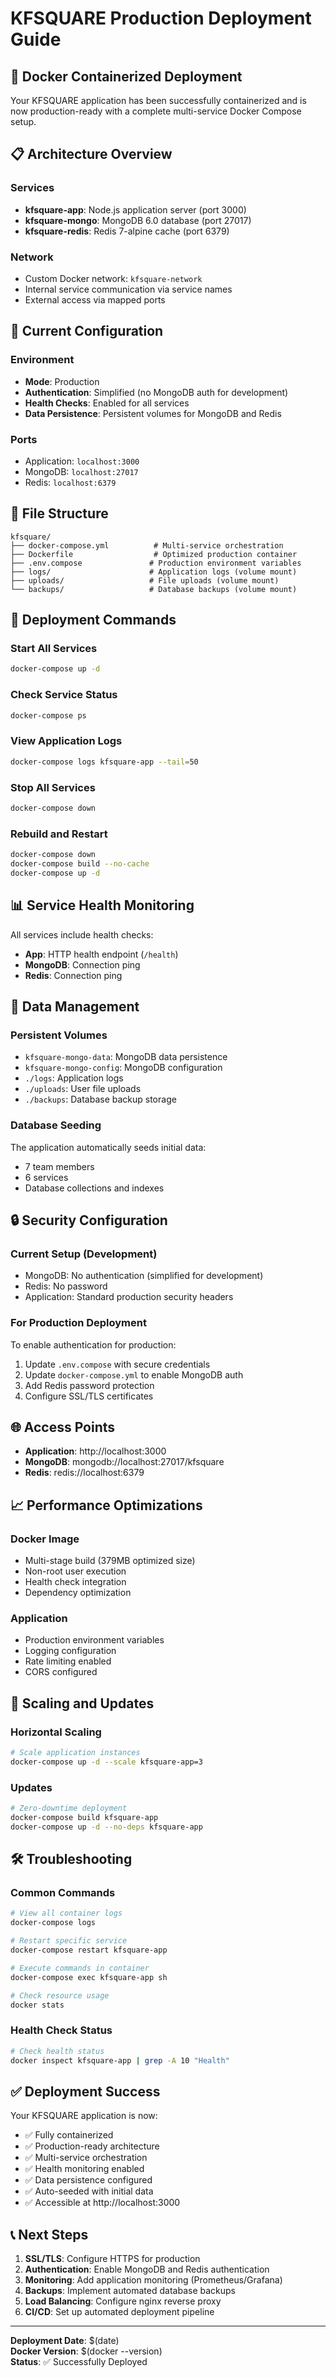 # KFSQUARE Production Deployment Guide

## 🚀 Docker Containerized Deployment

Your KFSQUARE application has been successfully containerized and is now production-ready with a complete multi-service Docker Compose setup.

## 📋 Architecture Overview

### Services
- **kfsquare-app**: Node.js application server (port 3000)
- **kfsquare-mongo**: MongoDB 6.0 database (port 27017)
- **kfsquare-redis**: Redis 7-alpine cache (port 6379)

### Network
- Custom Docker network: `kfsquare-network`
- Internal service communication via service names
- External access via mapped ports

## 🔧 Current Configuration

### Environment
- **Mode**: Production
- **Authentication**: Simplified (no MongoDB auth for development)
- **Health Checks**: Enabled for all services
- **Data Persistence**: Persistent volumes for MongoDB and Redis

### Ports
- Application: `localhost:3000`
- MongoDB: `localhost:27017`
- Redis: `localhost:6379`

## 📁 File Structure
```
kfsquare/
├── docker-compose.yml          # Multi-service orchestration
├── Dockerfile                  # Optimized production container
├── .env.compose               # Production environment variables
├── logs/                      # Application logs (volume mount)
├── uploads/                   # File uploads (volume mount)
└── backups/                   # Database backups (volume mount)
```

## 🚀 Deployment Commands

### Start All Services
```bash
docker-compose up -d
```

### Check Service Status
```bash
docker-compose ps
```

### View Application Logs
```bash
docker-compose logs kfsquare-app --tail=50
```

### Stop All Services
```bash
docker-compose down
```

### Rebuild and Restart
```bash
docker-compose down
docker-compose build --no-cache
docker-compose up -d
```

## 📊 Service Health Monitoring

All services include health checks:
- **App**: HTTP health endpoint (`/health`)
- **MongoDB**: Connection ping
- **Redis**: Connection ping

## 💾 Data Management

### Persistent Volumes
- `kfsquare-mongo-data`: MongoDB data persistence
- `kfsquare-mongo-config`: MongoDB configuration
- `./logs`: Application logs
- `./uploads`: User file uploads
- `./backups`: Database backup storage

### Database Seeding
The application automatically seeds initial data:
- 7 team members
- 6 services
- Database collections and indexes

## 🔒 Security Configuration

### Current Setup (Development)
- MongoDB: No authentication (simplified for development)
- Redis: No password
- Application: Standard production security headers

### For Production Deployment
To enable authentication for production:

1. Update `.env.compose` with secure credentials
2. Update `docker-compose.yml` to enable MongoDB auth
3. Add Redis password protection
4. Configure SSL/TLS certificates

## 🌐 Access Points

- **Application**: http://localhost:3000
- **MongoDB**: mongodb://localhost:27017/kfsquare
- **Redis**: redis://localhost:6379

## 📈 Performance Optimizations

### Docker Image
- Multi-stage build (379MB optimized size)
- Non-root user execution
- Health check integration
- Dependency optimization

### Application
- Production environment variables
- Logging configuration
- Rate limiting enabled
- CORS configured

## 🔄 Scaling and Updates

### Horizontal Scaling
```bash
# Scale application instances
docker-compose up -d --scale kfsquare-app=3
```

### Updates
```bash
# Zero-downtime deployment
docker-compose build kfsquare-app
docker-compose up -d --no-deps kfsquare-app
```

## 🛠️ Troubleshooting

### Common Commands
```bash
# View all container logs
docker-compose logs

# Restart specific service
docker-compose restart kfsquare-app

# Execute commands in container
docker-compose exec kfsquare-app sh

# Check resource usage
docker stats
```

### Health Check Status
```bash
# Check health status
docker inspect kfsquare-app | grep -A 10 "Health"
```

## ✅ Deployment Success

Your KFSQUARE application is now:
- ✅ Fully containerized
- ✅ Production-ready architecture
- ✅ Multi-service orchestration
- ✅ Health monitoring enabled
- ✅ Data persistence configured
- ✅ Auto-seeded with initial data
- ✅ Accessible at http://localhost:3000

## 📞 Next Steps

1. **SSL/TLS**: Configure HTTPS for production
2. **Authentication**: Enable MongoDB and Redis authentication
3. **Monitoring**: Add application monitoring (Prometheus/Grafana)
4. **Backups**: Implement automated database backups
5. **Load Balancing**: Configure nginx reverse proxy
6. **CI/CD**: Set up automated deployment pipeline

---

**Deployment Date**: $(date)  
**Docker Version**: $(docker --version)  
**Status**: ✅ Successfully Deployed
